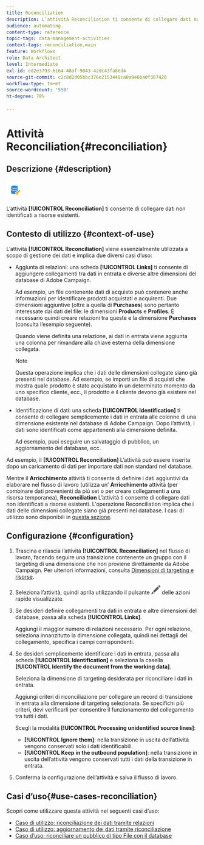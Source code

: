 ```yaml
---
title: Reconciliation
description: L’attività Reconciliation ti consente di collegare dati non identificati a risorse esistenti.
audience: automating
content-type: reference
topic-tags: data-management-activities
context-tags: reconciliation,main
feature: Workflows
role: Data Architect
level: Intermediate
exl-id: ed2e3793-6164-48af-9043-42dc43fa8ed4
source-git-commit: c2c8d2d05bbc376e2153448ca0a9e6ba0f367420
workflow-type: tm+mt
source-wordcount: '558'
ht-degree: 78%

---
```


# Attività Reconciliation{#reconciliation}

## Descrizione {#description}

![](assets/reconciliation.png)

L’attività **[!UICONTROL Reconciliation]** ti consente di collegare dati non identificati a risorse esistenti.

## Contesto di utilizzo {#context-of-use}

L’attività **[!UICONTROL Reconciliation]** viene essenzialmente utilizzata a scopo di gestione dei dati e implica due diversi casi d’uso:

* Aggiunta di relazioni: una scheda **[!UICONTROL Links]** ti consente di aggiungere collegamenti tra dati in entrata e diverse altre dimensioni del database di Adobe Campaign.

   Ad esempio, un file contenente dati di acquisto può contenere anche informazioni per identificare prodotti acquistati e acquirenti. Due dimensioni aggiuntive (oltre a quella di **Purchases**) sono pertanto interessate dai dati del file: le dimensioni **Products** e **Profiles**. È necessario quindi creare relazioni tra queste e la dimensione **Purchases** (consulta l’esempio seguente).

   Quando viene definita una relazione, ai dati in entrata viene aggiunta una colonna per rimandare alla chiave esterna della dimensione collegata.

   >[!NOTE]
   >
   >Questa operazione implica che i dati delle dimensioni collegate siano già presenti nel database. Ad esempio, se importi un file di acquisti che mostra quale prodotto è stato acquistato in un determinato momento da uno specifico cliente, ecc., il prodotto e il cliente devono già esistere nel database.

* Identificazione di dati: una scheda **[!UICONTROL Identification]** ti consente di collegare semplicemente i dati in entrata alle colonne di una dimensione esistente nel database di Adobe Campaign. Dopo l’attività, i dati sono identificati come appartenenti alla dimensione definita.

   Ad esempio, puoi eseguire un salvataggio di pubblico, un aggiornamento del database, ecc.

Ad esempio, il **[!UICONTROL Reconciliation]** L’attività può essere inserita dopo un caricamento di dati per importare dati non standard nel database.

Mentre il **Arricchimento** attività ti consente di definire i dati aggiuntivi da elaborare nel flusso di lavoro (utilizza un’ **Arricchimento** attività (per combinare dati provenienti da più set o per creare collegamenti a una risorsa temporanea), **Reconciliation** L’attività ti consente di collegare dati non identificati a risorse esistenti. L&#39;operazione Reconciliation implica che i dati delle dimensioni collegate siano già presenti nel database. I casi di utilizzo sono disponibili in [questa sezione](#use-cases-reconciliation).


## Configurazione {#configuration}

1. Trascina e rilascia l’attività **[!UICONTROL Reconciliation]** nel flusso di lavoro, facendo seguire una transizione contenente un gruppo con il targeting di una dimensione che non proviene direttamente da Adobe Campaign. Per ulteriori informazioni, consulta [Dimensioni di targeting e risorse](../../automating/using/query.md#targeting-dimensions-and-resources).
1. Seleziona l’attività, quindi aprila utilizzando il pulsante ![](assets/edit_darkgrey-24px.png) delle azioni rapide visualizzate.
1. Se desideri definire collegamenti tra dati in entrata e altre dimensioni del database, passa alla scheda **[!UICONTROL Links]**.

   Aggiungi il maggior numero di relazioni necessario. Per ogni relazione, seleziona innanzitutto la dimensione collegata, quindi nei dettagli del collegamento, specifica i campi corrispondenti.

1. Se desideri semplicemente identificare i dati in entrata, passa alla scheda **[!UICONTROL Identification]** e seleziona la casella **[!UICONTROL Identify the document from the working data]**.

   Seleziona la dimensione di targeting desiderata per riconciliare i dati in entrata.

   Aggiungi criteri di riconciliazione per collegare un record di transizione in entrata alla dimensione di targeting selezionata. Se specifichi più criteri, devi verificarli per consentire il funzionamento del collegamento tra tutti i dati.

   Scegli la modalità **[!UICONTROL Processing unidentified source lines]**:

   * **[!UICONTROL Ignore them]**: nella transizione in uscita dell’attività vengono conservati solo i dati identificabili.
   * **[!UICONTROL Keep in the outbound population]**: nella transizione in uscita dell’attività vengono conservati tutti i dati della transizione in entrata.

1. Conferma la configurazione dell’attività e salva il flusso di lavoro.


## Casi d’uso{#use-cases-reconciliation}

Scopri come utilizzare questa attività nei seguenti casi d’uso:

* [Caso di utilizzo: riconciliazione dei dati tramite relazioni](../../automating/using/reconciliation-using-relations.md)
* [Caso di utilizzo: aggiornamento dei dati tramite riconciliazione](../../automating/using/data-update-reconciliation.md)
* [Caso d’uso: riconciliare un pubblico di tipo File con il database](../../automating/using/reconcile-file-audience-with-database.md)